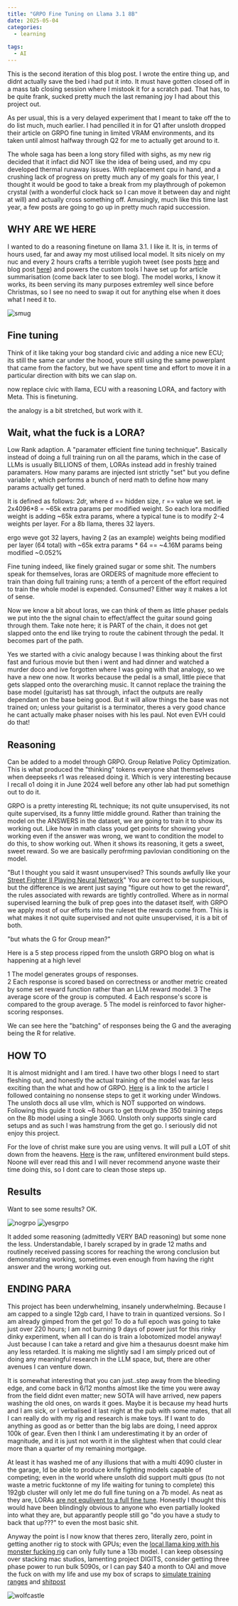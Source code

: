 ```yaml
---
title: "GRPO Fine Tuning on Llama 3.1 8B"
date: 2025-05-04
categories:
  - learning
  
tags:
  - AI
---
```


This is the second iteration of this blog post. I wrote the entire thing up, and didnt actually save the bed i had put it into. It must have gotten closed off in a mass tab closing session where I mistook it for a scratch pad. That has, to be quite frank, sucked pretty much the last remaning joy I had about this project out.

As per usual, this is a very delayed experiment that I meant to take off the to do list much, much earlier. I had pencilled it in for Q1 after unsloth dropped their article on GRPO fine tuning in limited VRAM environments, and its taken until almost halfway through Q2 for me to actually get around to it.

The whole saga has been a long story filled with sighs, as my new rig decided that it infact did NOT like the idea of being used, and my cpu developed thermal runaway issues. With replacement cpu in hand, and a crushing lack of progress on pretty much any of my goals for this year, I thought it would be good to take a break from my playthrough of pokemon crystal (with a wonderful clock hack so I can move it between day and night at will) and actually cross something off. Amusingly, much like this time last year, a few posts are going to go up in pretty much rapid succession.

## WHY ARE WE HERE

I wanted to do a reasoning finetune on llama 3.1. I like it. It is, in terms of hours used, far and away my most utilised local model. It sits nicely on my nuc and every 2 hours crafts a terrible yugioh tweet (see posts [here](https://x.com/Yugioh_COTD) and blog post [here](https://onecloudemoji.github.io/projects/experiments/twitterbot/)) and powers the custom tools I have set up for article summarisation (come back later to see blog). The model works, I know it works, its been serving its many purposes extremley well since before Christmas, so I see no need to swap it out for anything else when it does what I need it to. 

![smug](/assets/images/grpo/smug.jpg)


## Fine tuning
Think of it like taking your bog standard civic and adding a nice new ECU; its still the same car under the hood, youre still using the same powerplant that came from the factory, but we have spent time and effort to move it in a particular direction with bits we can slap on.

now replace civic with llama, ECU with a reasoning LORA, and factory with Meta. This is finetuning.

the analogy is a bit stretched, but work with it.

## Wait, what the fuck is a LORA? 
Low Rank adaption. A "paramater efficient fine tuning technique". Basically instead of doing a full training run on all the params, which in the case of LLMs is usually BILLIONS of them, LORAs instead add in freshly trained paramaters. How many params are injected isnt strictly "set" but you define variable r, which performs a bunch of nerd math to define how many params actually get tuned.

It is defined as follows: 2*d*r, where d == hidden size, r == value we set. ie 2x4096*8 = ~65k extra params per modified weight. So each lora modified weight is adding ~65k extra params, where a typical tune is to modify 2-4 weights per layer. For a 8b llama, theres 32 layers.

ergo weve got 32 layers, having 2 (as an example) weights being modified per layer (64 total) with ~65k extra params * 64 == ~4.16M params being modified ~0.052%  

Fine tuning indeed, like finely grained sugar or some shit. The numbers speak for themselves, loras are ORDERS of magnitude more effecient to train than doing full training runs; a tenth of a percent of the effort required to train the whole model is expended. Consumed? Either way it makes a lot of sense.

Now we know a bit about loras, we can think of them as little phaser pedals we put into the the signal chain to effect/affect the guitar sound going through them. Take note here; it is PART of the chain, it does not get slapped onto the end like trying to route the cabinent through the pedal. It becomes part of the path.

Yes we started with a civic analogy because I was thinking about the first fast and furious movie but then i went and had dinner and watched a murder doco and ive forgotten where I was going with that analogy, so we have a new one now. It works because the pedal is a small, little piece that gets slapped onto the overarching music. It cannot replace the training the base model (guitarist) has sat through, infact the outputs are really dependant on the base being good. But it will allow things the base was not trained on; unless your guitarist is a terminator, theres a very good chance he cant actually make phaser noises with his les paul. Not even EVH could do that!

## Reasoning 
Can be added to a model through GRPO. Group Relative Policy Optimization. This is what produced the "thinking" tokens everyone shat themselves when deepseeks r1 was released doing it. Which is very interesting because I recall o1 doing it in June 2024 well before any other lab had put somethign out to do it. 

GRPO is a pretty interesting RL technique; its not quite unsupervised, its not quite supervised, its a funny little middle ground. Rather than training the model on the ANSWERS in the dataset, we are going to train it to show its working out. Like how in math class youd get points for showing your working even if the answer was wrong, we want to condition the model to do this, to show working out. When it shows its reasoning, it gets a sweet, sweet reward. So we are basically perofrming pavlovian conditioning on the model.

"But I thought you said it wasnt unsupervised? This sounds awfully like your [Street Fighter II Playing Neural Network](https://onecloudemoji.github.io/projects/games/sf-nn/)" You are correct to be suspicious, but the difference is we arent just saying "figure out how to get the reward", the rules associated with rewards are tightly controlled. Where as in normal supervised learning the bulk of prep goes into the dataset itself, with GRPO we apply most of our efforts into the ruleset the rewards come from. This is what makes it not quite supervised and not quite unsupervised, it is a bit of both.

"but whats the G for Group mean?" 

Here is a 5 step process ripped from the unsloth GRPO blog on what is happening at a high level

1	The model generates groups of responses.  
2	Each response is scored based on correctness or another metric created by some set reward function rather than an LLM reward model.
3	The average score of the group is computed.
4	Each response's score is compared to the group average.
5	The model is reinforced to favor higher-scoring responses.

We can see here the "batching" of responses being the G and the averaging being the R for relative.

## HOW TO

It is almost midnight and I am tired. I have two other blogs I need to start fleshing out, and honestly the actual training of the model was far less exciting than the what and how of GRPO. [Here](https://archive.is/RDeSC) is a link to the article I followed containing no nonsense steps to get it working under Windows. The unsloth docs all use vllm, which is NOT supported on windows. Following this guide it took ~6 hours to get through the 350 training steps on the 8b model using a single 3060. Unsloth only supports single card setups and as such I was hamstrung from the get go. I seriously did not enjoy this project.

For the love of christ make sure you are using venvs. It will pull a LOT of shit down from the heavens. [Here](https://raw.githubusercontent.com/onecloudemoji/onecloudemoji.github.io/refs/heads/master/assets/images/grpo/unsloth_build_env.txt) is the raw, unfiltered environment build steps. Noone will ever read this and I will never recommend anyone waste their time doing this, so I dont care to clean those steps up.

## Results

Want to see some results? OK.

![nogrpo](/assets/images/grpo/no.jpg)
![yesgrpo](/assets/images/grpo/yes.jpg)

It added some reasoning (admittedly VERY BAD reasoning) but some none the less. Understandable, I barely scraped by in grade 12 maths and routinely received passing scores for reaching the wrong conclusion but demonstrating working, sometimes even enough from having the right answer and the wrong working out. 

## ENDING PARA

This project has been underwhelming, insanely underwhelming. Because I am capped to a single 12gb card, I have to train in quantized versions. So I am already gimped from the get go! To do a full epoch was going to take just over 220 hours; I am not burning 9 days of power just for this rinky dinky experiment, when all I can do is train a lobotomized model anyway! Just because I can take a retard and give him a thesaurus doesnt make him any less retarded. It is making me slightly sad I am simply priced out of doing any meaningful research in the LLM space, but, there are other avenues I can venture down.

It is somewhat interesting that you can just..step away from the bleeding edge, and come back in 6/12 months almost like the time you were away from the field didnt even matter; new SOTA will have arrived, new papers washing the old ones, on wards it goes. Maybe it is because my head hurts and I am sick, or I verbalised it last night at the pub with some mates, that all I can really do with my rig and research is make toys. If I want to do anything as good as or better than the big labs are doing, I need approx 100k of gear. Even then I think I am underestimating it by an order of magnitude, and it is just not worth it in the slightest when that could clear more than a quarter of my remaining mortgage.

At least it has washed me of any illusions that with a multi 4090 cluster in the garage, Id be able to produce knife fighting models capable of competing; even in the world where unsloth did support multi gpus (to not waste a metric fucktonne of my life waiting for tuning to complete) this 192gb cluster will only let me do full fine tuning on a 7b model. As neat as they are, LORAs [are not equlivent to a full fine tune](https://arxiv.org/abs/2410.21228v1). Honestly I thought this would have been blindingly obvious to anyone who even partially looked into what they are, but apparantly people still go "do you have a study to back that up???" to even the most basic shit.

Anyway the point is I now know that theres zero, literally zero, point in getting another rig to stock with GPUs; even the [local llama king with his monster fucking rig](https://x.com/TheAhmadOsman/status/1869841392924762168/photo/1) can only fully tune a 13b model. I can keep obsessing over stacking mac studios, lamenting project DIGITS, consider getting three phase power to run bulk 5090s, or I can pay $40 a month to OAI and move the fuck on with my life and use my box of scraps to [simulate training ranges](https://onecloudemoji.github.io/labbing/proxmox/) and [shitpost](https://onecloudemoji.github.io/projects/experiments/twitterbot/)

![wolfcastle](/assets/images/fable/mcbain.jpg)
